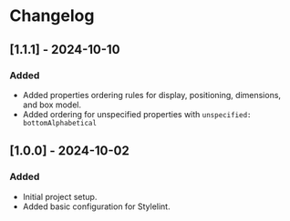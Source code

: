 # Changelog

## [1.1.1] - 2024-10-10
### Added
- Added properties ordering rules for display, positioning, dimensions, and box model.
- Added ordering for unspecified properties  with `unspecified: bottomAlphabetical`

## [1.0.0] - 2024-10-02
### Added
- Initial project setup.
- Added basic configuration for Stylelint.